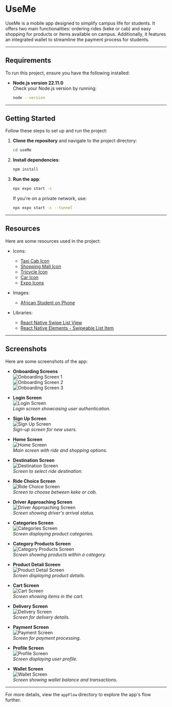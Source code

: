 # UseMe

UseMe is a mobile app designed to simplify campus life for students. It offers two main functionalities: ordering rides (keke or cab) and easy shopping for products or items available on campus. Additionally, it features an integrated wallet to streamline the payment process for students.

---

## Requirements

To run this project, ensure you have the following installed:

- **Node.js version 22.11.0**  
  Check your Node.js version by running:
  ```bash
  node --version
  ```

---

## Getting Started

Follow these steps to set up and run the project:

1. **Clone the repository** and navigate to the project directory:

   ```bash
   cd useMe
   ```

2. **Install dependencies**:

   ```bash
   npm install
   ```

3. **Run the app**:
   ```bash
   npx expo start -c
   ```
   If you're on a private network, use:
   ```bash
   npx expo start -c --tunnel
   ```

---

## Resources

Here are some resources used in the project:

- Icons:

  - [Taxi Cab Icon](https://www.flaticon.com/free-icon/taxi-cab_7804371)
  - [Shopping Mall Icon](https://www.clipartmax.com/middle/m2i8H7m2A0Z5d3b1_shopping-mall-shop-icon-png/)
  - [Tricycle Icon](https://www.flaticon.com/free-icon/tricycle_2975537)
  - [Car Icon](https://www.svgrepo.com/svg/408291/car-white)
  - [Expo Icons](https://icons.expo.fyi/Index)

- Images:

  - [African Student on Phone](https://www.shutterstock.com/search/african-student-on-phone)

- Libraries:
  - [React Native Swipe List View](https://www.npmjs.com/package/react-native-swipe-list-view)
  - [React Native Elements - Swipeable List Item](https://reactnativeelements.com/docs/components/listitem_swipeable)

---

## Screenshots

Here are some screenshots of the app:

- **Onboarding Screens**  
  ![Onboarding Screen 1](./assets/appFlow/onboard1.jpg)  
  ![Onboarding Screen 2](./assets/appFlow/onboard2.jpg)  
  ![Onboarding Screen 3](./assets/appFlow/onboard2.jpg)

- **Login Screen**  
  ![Login Screen](./assets/appFlow/login.jpg)  
  _Login screen showcasing user authentication._

- **Sign Up Screen**  
  ![Sign Up Screen](./assets/appFlow/signUp.jpg)  
  _Sign-up screen for new users._

- **Home Screen**  
  ![Home Screen](./assets/appFlow/home.jpg)  
  _Main screen with ride and shopping options._

- **Destination Screen**  
  ![Destination Screen](./assets/appFlow/destination.jpg)  
  _Screen to select ride destination._

- **Ride Choice Screen**  
  ![Ride Choice Screen](./assets/appFlow/rideChoice.jpg)  
  _Screen to choose between keke or cab._

- **Driver Approaching Screen**  
  ![Driver Approaching Screen](./assets/appFlow/driverApproching.jpg)  
  _Screen showing driver's arrival status._

- **Categories Screen**  
  ![Categories Screen](./assets/appFlow/categories.jpg)  
  _Screen displaying product categories._

- **Category Products Screen**  
  ![Category Products Screen](./assets/appFlow/categoriesProduct.jpg)  
  _Screen showing products within a category._

- **Product Detail Screen**  
  ![Product Detail Screen](./assets/appFlow/producrDetail.jpg)  
  _Screen displaying product details._

- **Cart Screen**  
  ![Cart Screen](./assets/appFlow/cart.jpg)  
  _Screen showing items in the cart._

- **Delivery Screen**  
  ![Delivery Screen](./assets/appFlow/delivery.jpg)  
  _Screen for delivery details._

- **Payment Screen**  
  ![Payment Screen](./assets/appFlow/payment.jpg)  
  _Screen for payment processing._

- **Profile Screen**  
  ![Profile Screen](./assets/appFlow/profile.jpg)  
  _Screen displaying user profile._

- **Wallet Screen**  
  ![Wallet Screen](./assets/appFlow/wallet.jpg)  
  _Screen showing wallet balance and transactions._

---

For more details, view the `appFlow` directory to explore the app's flow further.
